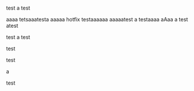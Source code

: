 test
a
test

aaaa
tetsaaatesta
aaaaa
hotfix testaaaaaa
aaaaatest
a
testaaaa
aAaa
a
test atest

test
a
test

test

test

a

test